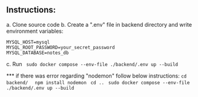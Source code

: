 ## Instructions:
a. Clone source code
b. Create a ".env" file in backend directory and write environment variables:
```
MYSQL_HOST=mysql
MYSQL_ROOT_PASSWORD=your_secret_password
MYSQL_DATABASE=notes_db
```
c. Run 
```  sudo docker compose --env-file ./backend/.env up --build ``` 


*** if there was error regarding "nodemon" follow below instructions:
``` cd backend/ ```
```  npm install nodemon``` 
```  cd .. ``` 
```  sudo docker compose --env-file ./backend/.env up --build ``` 
